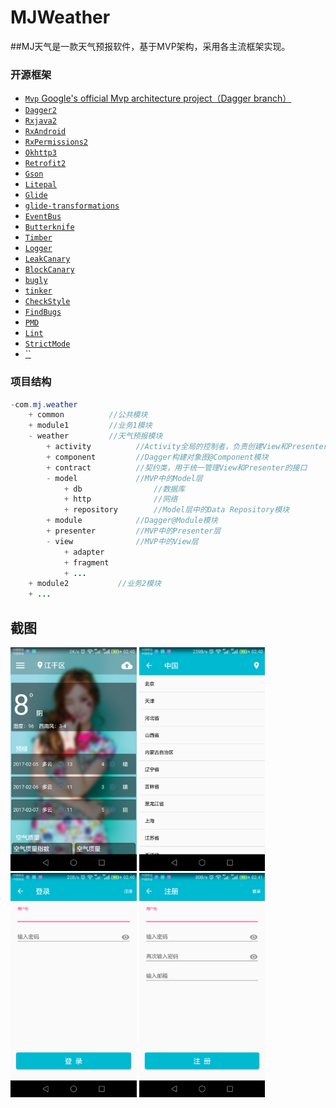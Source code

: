 # MJWeather

##MJ天气是一款天气预报软件，基于MVP架构，采用各主流框架实现。

### 开源框架
* [`Mvp` Google's official Mvp architecture project（Dagger branch）](https://github.com/googlesamples/android-architecture/tree/todo-mvp-dagger/)
* [`Dagger2`](https://github.com/google/dagger)
* [`Rxjava2`](https://github.com/ReactiveX/RxJava)
* [`RxAndroid`](https://github.com/ReactiveX/RxAndroid)
* [`RxPermissions2`](https://github.com/tbruyelle/RxPermissions)
* [`Okhttp3`](https://github.com/square/okhttp)
* [`Retrofit2`](https://github.com/square/retrofit)
* [`Gson`](https://github.com/google/gson)
* [`Litepal`](https://github.com/LitePalFramework/LitePal)
* [`Glide`](https://github.com/bumptech/glide)
* [`glide-transformations`](https://github.com/wasabeef/glide-transformations)
* [`EventBus`](https://github.com/greenrobot/EventBus)
* [`Butterknife`](https://github.com/JakeWharton/butterknife)
* [`Timber`](https://github.com/JakeWharton/timber)
* [`Logger`](https://github.com/orhanobut/logger)
* [`LeakCanary`](https://github.com/square/leakcanary)
* [`BlockCanary`](https://github.com/markzhai/AndroidPerformanceMonitor)
* [`bugly`](https://bugly.qq.com/v2/)
* [`tinker`](https://github.com/Tencent/tinker)
* [`CheckStyle`](https://github.com/checkstyle/checkstyle)
* [`FindBugs`](https://github.com/findbugsproject/findbugs)
* [`PMD`](https://github.com/pmd/pmd)
* [`Lint`](http://tools.android.com/tips/lint)
* [`StrictMode`](https://developer.android.com/reference/android/os/StrictMode.html)
* [``]()

### 项目结构

```Java
-com.mj.weather
    + common          //公共模块
    + module1         //业务1模块
    - weather         //天气预报模块
        + activity          //Activity全局的控制者，负责创建View和Presenter的实例
        + component         //Dagger构建对象图@Component模块
        + contract          //契约类，用于统一管理View和Presenter的接口
        - model             //MVP中的Model层
            + db                //数据库
            + http              //网络
            + repository        //Model层中的Data Repository模块
        + module            //Dagger@Module模块
        + presenter         //MVP中的Presenter层
        - view              //MVP中的View层
            + adapter
            + fragment
            + ...
    + module2           //业务2模块
    + ...
```
    
## 截图
<img src="screenshot/main.png" width="40%">
<img src="screenshot/citylist.png" width="40%">

<img src="screenshot/login.png" width="40%">
<img src="screenshot/singin.png" width="40%">
